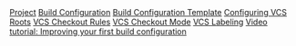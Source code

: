 [//]: # (title: VCS root)
[//]: # (auxiliary-id: VCS root)


 <include src="configuring-vcs-roots.md" include-id="VCSRoot"/>
 
 
 <seealso>
        <category ref="concepts">
            <a href="project.md">Project</a>
            <a href="build-configuration.md">Build Configuration</a>
            <a href="build-configuration-template.md">Build Configuration Template</a>
        </category>
        <category ref="admin-guide">
            <a href="configuring-vcs-roots.md">Configuring VCS Roots</a>
            <a href="vcs-checkout-rules.md">VCS Checkout Rules</a>
            <a href="vcs-checkout-mode.md">VCS Checkout Mode</a>
            <a href="vcs-labeling.md">VCS Labeling</a>
        </category>
        <category ref="external">
            <a href="https://youtu.be/fttWwJG7C38">Video tutorial: Improving your first build configuration</a>
        </category>
</seealso>